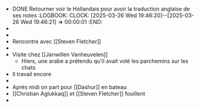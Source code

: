 - DONE Retourner voir le Hollandais pour avoir la traduction anglaise de ses notes
  :LOGBOOK:
  CLOCK: [2025-03-26 Wed 19:46:20]--[2025-03-26 Wed 19:46:21] =>  00:00:01
  :END:
-
-
- Rencontre avec [[Steven Fletcher]]
-
- Visite chez [[Janwillen Vanheuvelen]]
	- Hiers, une arabe a prétendu qu'il avait volé les parchemins sur les chats
- Il travail encore
-
- Après midi on part pour [[Dashur]] en bateau
- [[Christian Aglukkaq]] et [[Steven Fletcher]] fouillent
-